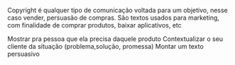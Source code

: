 Copyright é qualquer tipo de comunicação voltada para um objetivo, nesse caso vender, persuasão de compras. São textos usados para marketing, com finalidade de comprar produtos, baixar aplicativos, etc


Mostrar pra pessoa que ela precisa daquele produto
Contextualizar o seu cliente da situação  (problema,solução, promessa)
Montar um texto persuasivo


